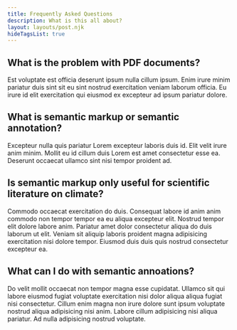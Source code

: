 ```yaml
---
title: Frequently Asked Questions
description: What is this all about?
layout: layouts/post.njk
hideTagsList: true
---
```


## What is the problem with PDF documents?

Est voluptate est officia deserunt ipsum nulla cillum ipsum. Enim irure minim pariatur duis sint sit eu sint nostrud exercitation veniam laborum officia. Eu irure id elit exercitation qui eiusmod ex excepteur ad ipsum pariatur dolore.

## What is semantic markup or semantic annotation?

Excepteur nulla quis pariatur Lorem excepteur laboris duis id. Elit velit irure anim minim. Mollit eu id cillum duis Lorem est amet consectetur esse ea. Deserunt occaecat ullamco sint nisi tempor proident ad.

## Is semantic markup only useful for scientific literature on climate?

Commodo occaecat exercitation do duis. Consequat labore id anim anim commodo non tempor tempor ea eu aliqua excepteur elit. Nostrud tempor elit dolore labore anim. Pariatur amet dolor consectetur aliqua do duis laborum ut elit. Veniam sit aliquip laboris proident magna adipisicing exercitation nisi dolore tempor. Eiusmod duis duis quis nostrud consectetur excepteur ea.

## What can I do with semantic annoations?

Do velit mollit occaecat non tempor magna esse cupidatat. Ullamco sit qui labore eiusmod fugiat voluptate exercitation nisi dolor aliqua aliqua fugiat nisi consectetur. Cillum enim magna non irure dolore sunt ipsum voluptate nostrud aliqua adipisicing nisi anim. Labore cillum adipisicing nisi aliqua pariatur. Ad nulla adipisicing nostrud voluptate.